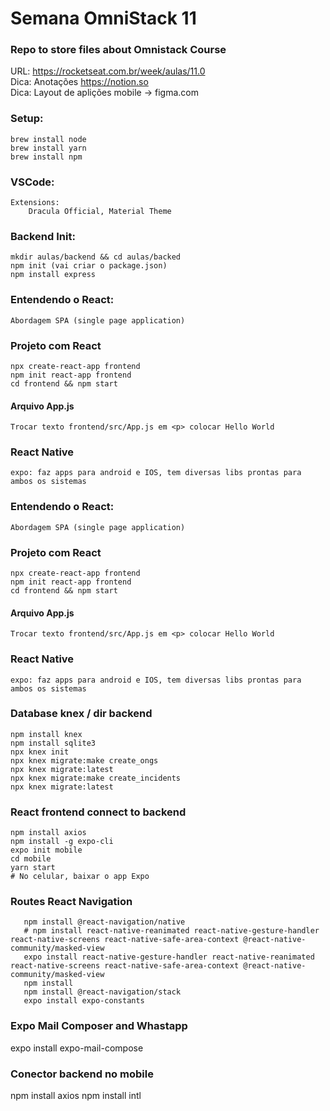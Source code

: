 # Semana OmniStack 11
### Repo to store files about Omnistack Course

URL: https://rocketseat.com.br/week/aulas/11.0  
Dica: Anotações https://notion.so  
Dica: Layout de aplições mobile -> figma.com  

### Setup:
```shell
brew install node
brew install yarn
brew install npm
```

### VSCode:
    Extensions:
        Dracula Official, Material Theme

### Backend Init:
    mkdir aulas/backend && cd aulas/backed
    npm init (vai criar o package.json)
    npm install express

### Entendendo o React:
    Abordagem SPA (single page application)

### Projeto com React
    npx create-react-app frontend
    npm init react-app frontend
    cd frontend && npm start

#### Arquivo App.js
    Trocar texto frontend/src/App.js em <p> colocar Hello World

### React Native
    expo: faz apps para android e IOS, tem diversas libs prontas para ambos os sistemas


### Entendendo o React:
    Abordagem SPA (single page application)

### Projeto com React
    npx create-react-app frontend
    npm init react-app frontend
    cd frontend && npm start

#### Arquivo App.js
    Trocar texto frontend/src/App.js em <p> colocar Hello World

### React Native
    expo: faz apps para android e IOS, tem diversas libs prontas para ambos os sistemas

### Database knex / dir backend
    npm install knex
    npm install sqlite3
    npx knex init
    npx knex migrate:make create_ongs
    npx knex migrate:latest
    npx knex migrate:make create_incidents
    npx knex migrate:latest

### React frontend connect to backend
    npm install axios
    npm install -g expo-cli
    expo init mobile
    cd mobile
    yarn start
    # No celular, baixar o app Expo

### Routes React Navigation
```shell
   npm install @react-navigation/native
   # npm install react-native-reanimated react-native-gesture-handler react-native-screens react-native-safe-area-context @react-native-community/masked-view
   expo install react-native-gesture-handler react-native-reanimated react-native-screens react-native-safe-area-context @react-native-community/masked-view
   npm install
   npm install @react-navigation/stack
   expo install expo-constants
 ```

### Expo Mail Composer and Whastapp
  expo install expo-mail-compose


### Conector backend no mobile
  npm install axios
  npm install intl
  
